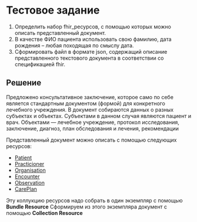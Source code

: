 # Тестовое задание
1. Определить набор fhir_ресурсов, с помощью которых можно описать представленный документ.
1. В качестве ФИО пациента использовать свою фамилию, дата рождения – любая походящая по смыслу дата.
1. Сформировать файл в формате json, содержащий описание представленного текстового документа в соответствии со спецификацией fhir.

## Решение
Предложено консультативное заключение, которое само по себе является стандартным документом (формой) для конкретного лечебного учреждения.
В документ собираются данных о разных субъектах и объектах.
Субъектами в данном случая являются пациент и врач. Объектами — лечебное учреждение, протокол исследования, заключение, диагноз, план обследования и лечения, рекомендации

Представленный документ можно описать с помощью следующих ресурсов:
- [Patient](/patient.fhir.json)
- [Practicioner](/practitioner.fhir.json)
- [Organisation](/organisation.fhir.json)
- [Encounter](/encounter.fhir.json)
- [Observation](/observation_abd_tend.fhir.json)
- [CarePlan](/care_plan_diet.fhir.json)

Эту коллукцию ресурсов надо собрать в один экземпляр с помощью **Bundle Resource**
Сформируем из этого экземпляра документ с помощью **Collection Resource**

